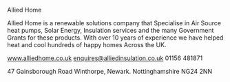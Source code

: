 Allied Home

Allied Home is a renewable solutions company that Specialise in Air Source heat pumps, Solar Energy,
Insulation services and the many Government Grants for these products.
With over 10 years of experience we have helped heat and cool hundreds of happy homes Across the UK.

www.alliedhome.co.uk
enquires@alliedinsulation.co.uk
01156 481871

47 Gainsborough Road
Winthorpe, Newark.
Nottinghamshire
NG24 2NN
